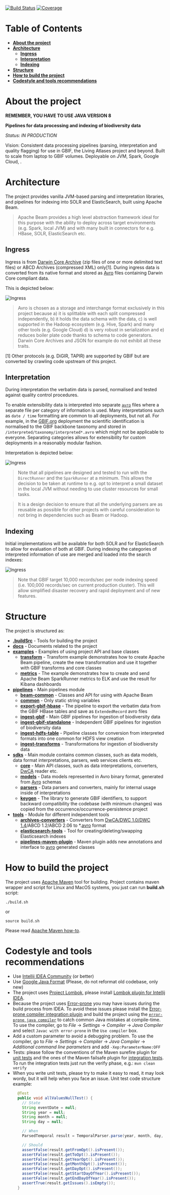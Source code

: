 [![Build Status](https://builds.gbif.org/job/pipelines/badge/icon?style=flat-square)](https://builds.gbif.org/job/pipelines/)
[![Coverage](https://sonar.gbif.org/api/project_badges/measure?project=org.gbif.pipelines%3Apipelines-parent&metric=coverage)](https://sonar.gbif.org/dashboard?id=org.gbif.pipelines%3Apipelines-parent)

# Table of Contents

- [**About the project**](#about-the-project)
- [**Architecture**](#architecture)
    - [**Ingress**](#ingress)
    - [**Interpretation**](#interpretation)
    - [**Indexing**](#indexing)
- [**Structure**](#structure)
- [**How to build the project**](#how-to-build-the-project)
- [**Codestyle and tools recommendations**](#codestyle-and-tools-recommendations)

# About the project

**REMEMBER, YOU HAVE TO USE JAVA VERSION 8**

**Pipelines for data processing and indexing of biodiversity data**

_Status: IN PRODUCTION_

Vision: Consistent data processing pipelines (parsing, interpretation and quality flagging) for use in GBIF, the Living Atlases project and beyond.
Built to scale from laptop to GBIF volumes. Deployable on JVM, Spark, Google Cloud, <insert your favourite cloud provider here>.

# Architecture

The project provides vanilla JVM-based parsing and interpretation libraries, and pipelines for indexing into SOLR and ElasticSearch, built using Apache Beam.

> Apache Beam provides a high level abstraction framework ideal for this purpose with the ability to deploy across target environments (e.g. Spark, local JVM) and with many built in connectors for e.g. HBase, SOLR, ElasticSearch etc.

## Ingress

Ingress is from [Darwin Core Archive](https://www.tdwg.org/standards/dwc/) (zip files of one or more delimited text files) or ABCD Archives (compressed XML) only[1].
During ingress data is converted from its native format and stored as [Avro](https://avro.apache.org/docs/current/) files containing Darwin Core compliant data.

This is depicted below:

![Ingress](./docs/images/ingress.svg)

> Avro is chosen as a storage and interchange format exclusively in this project because a) it is splittable with each split compressed independently, b) it holds the data schema with the data, c) is well supported in the Hadoop ecosystem (e.g. Hive, Spark) and many other tools (e.g. Google Cloud) d) is very robust in serialization and e) reduces boiler plate code thanks to schema to code generators. Darwin Core Archives and JSON for example do not exhibit all these traits.

[1] Other protocols (e.g. DiGIR, TAPIR) are supported by GBIF but are converted by crawling code upstream of this project.

## Interpretation

During interpretation the verbatim data is parsed, normalised and tested against quality control procedures.

To enable extensibility data is interpreted into separate [`avro`](https://avro.apache.org/docs/current/) files where a separate file per category of information is used.  Many interpretations such as `date / time` formatting are common to all deployments, but not all.
For example, in the [GBIF.org](https://www.gbif.org) deployment the scientific identification is normalised to the GBIF backbone taxonomy and stored in `/interpreted/taxonomy/interpreted*.avro` which might not be applicable to everyone.
Separating categories allows for extensibility for custom deployments in a reasonably modular fashion.

Interpretation is depicted below:

![Ingress](./docs/images/interpret.svg)

> Note that all pipelines are designed and tested to run with the `DirectRunner` and the `SparkRunner` at a minimum.  This allows the decision to be taken at runtime to e.g. opt to interpret a small dataset in the local JVM without needing to use cluster resources for small tasks.

> It is a design decision to ensure that all the underlying parsers are as reusable as possible for other projects with careful consideration to not bring in dependencies such as Beam or Hadoop.

## Indexing

Initial implementations will be available for both SOLR and for ElasticSearch to allow for evaluation of both at GBIF.
During indexing the categories of interpreted information of use are merged and loaded into the search indexes:

![Ingress](./docs/images/index.svg)

> Note that GBIF target 10,000 records/sec per node indexing speed (i.e. 100,000 records/sec on current production cluster).  This will allow simplified disaster recovery and rapid deployment and of new features.

# Structure

The project is structured as:

- [**.buildSrc**](./.buildSrc) - Tools for building the project
- [**docs**](./docs) - Documents related to the project
- [**examples**](./examples) - Examples of using project API and base classes
    - [**transform**](./examples/transform) - Transform example demonstrates how to create Apache Beam pipeline, create the new transformation and use it together with GBIF transforms and core classes
    - [**metrics**](./examples/metrics) - The example demonstrates how to create and send Apache Beam SparkRunner metrics to ELK and use the result for Kibana dashboards
- [**pipelines**](./pipelines) - Main pipelines module
    - [**beam-common**](./pipelines/beam-common) - Classes and API for using with Apache Beam
    - [**common**](./pipelines/common) - Only static string variables
    - [**export-gbif-hbase**](./pipelines/export-gbif-hbase) - The pipeline to export the verbatim data from the GBIF HBase tables and save as `ExtendedRecord` avro files
    - [**ingest-gbif**](./pipelines/ingest-gbif) - Main GBIF pipelines for ingestion of biodiversity data
    - [**ingest-gbif-standalone**](./pipelines/ingest-gbif-standalone) - Independent GBIF pipelines for ingestion of biodiversity data
    - [**ingest-hdfs-table**](./pipelines/ingest-hdfs-table) - Pipeline classes for conversion from interpreted formats into one common for HDFS view creation
    - [**ingest-transforms**](./pipelines/ingest-transforms) - Transformations for ingestion of biodiversity data
- [**sdks**](./sdks) - Main module contains common classes, such as data models, data format interpretations, parsers, web services clients etc.
    - [**core**](./sdks/core) - Main API classes, such as data interpretations, converters, [DwCA](https://www.tdwg.org/standards/dwc/) reader etc.
    - [**models**](./sdks/models) - Data models represented in Avro binary format, generated from [Avro](https://avro.apache.org/docs/current/) schemas
    - [**parsers**](./sdks/parsers) - Data parsers and converters, mainly for internal usage inside of interpretations
    - [**keygen**](./sdks/keygen) - The library to generate GBIF identifiers, to support backward compatibility the codebase (with minimum changes) was copied from the occurrence/occurrence-persistence project
- [**tools**](./tools) - Module for different independent tools
    - [**archives-converters**](./tools/archives-converters) - Converters from [DwCA/DWC 1.0/DWC 1.4](https://www.tdwg.org/standards/dwc/)/ABCD 1.2/ABCD 2.06 to *.[avro](https://avro.apache.org/docs/current/) format
    - [**elasticsearch-tools**](./tools/elasticsearch-tools) - Tool for creating/deleting/swapping Elasticsearch indexes
    - [**pipelines-maven-plugin**](./tools/pipelines-maven-plugin) - Maven plugin adds new annotations and interface to [avro](https://avro.apache.org/docs/current/) generated classes

# How to build the project

The project uses [Apache Maven](https://maven.apache.org/) tool for building. Project contains maven wrapper and script for Linux and MacOS systems, you just can run **build.sh** script:

```shell
./build.sh
```
or
```shell
source build.sh
```

Please read [Apache Maven how-to](https://maven.apache.org/run.html).

# Codestyle and tools recommendations

- Use [Intellij IDEA Community](https://www.jetbrains.com/idea/download/) (or better)
- Use [Google Java Format](https://plugins.jetbrains.com/plugin/8527-google-java-format) (Please, do not reformat old codebase, only new)
- The project uses [Project Lombok](https://projectlombok.org/), please install [Lombok plugin for Intellij IDEA](https://plugins.jetbrains.com/plugin/6317-lombok-plugin).
- Because the project uses [Error-prone](https://code.google.com/p/error-prone) you may have issues during the build process from IDEA.  To avoid these issues please install the [Error-prone compiler integration plugin](https://plugins.jetbrains.com/plugin/7349-error-prone-compiler-integration) and build the project using the [`error-prone java compiler`](https://code.google.com/p/error-prone) to catch common Java mistakes at compile-time. To use the compiler, go to _File_ → _Settings_ → _Compiler_ → _Java Compiler_ and select `Javac with error-prone` in the `Use compiler` box.
- Add a custom parameter to avoid a debugging problem.  To use the compiler, go to _File_ → _Settings_ → _Compiler_ → _Java Compiler_ → _Additional command line parameters_ and add `-Xep:ParameterName:OFF`
- Tests: please follow the conventions of the Maven surefire plugin for [unit tests](https://maven.apache.org/surefire/maven-surefire-plugin/examples/inclusion-exclusion.html) and the ones of the Maven failsafe plugin for [integration tests](https://maven.apache.org/surefire/maven-failsafe-plugin/examples/inclusion-exclusion.html). To run the integration tests just run the verify phase, e.g.: `mvn clean verify`
- When you write unit tests, please try to make it easy to read, it may look wordy, but it will help when you face an issue. Unit test code structure example:
    ```java
      @Test
      public void allValuesNullTest() {
        // State
        String eventDate = null;
        String year = null;
        String month = null;
        String day = null;
    
        // When
        ParsedTemporal result = TemporalParser.parse(year, month, day, eventDate);
    
        // Should
        assertFalse(result.getFromOpt().isPresent());
        assertFalse(result.getToOpt().isPresent());
        assertFalse(result.getYearOpt().isPresent());
        assertFalse(result.getMonthOpt().isPresent());
        assertFalse(result.getDayOpt().isPresent());
        assertFalse(result.getStartDayOfYear().isPresent());
        assertFalse(result.getEndDayOfYear().isPresent());
        assertTrue(result.getIssues().isEmpty());
      }
    ```
